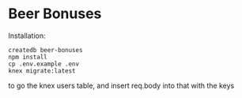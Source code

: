 # Beer Bonuses

Installation:

```
createdb beer-bonuses
npm install
cp .env.example .env
knex migrate:latest
```
to go the knex users table, and insert req.body into that with the keys
